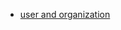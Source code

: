 

* [user and organization](https://help.github.com/articles/differences-between-user-and-organization-accounts/)
